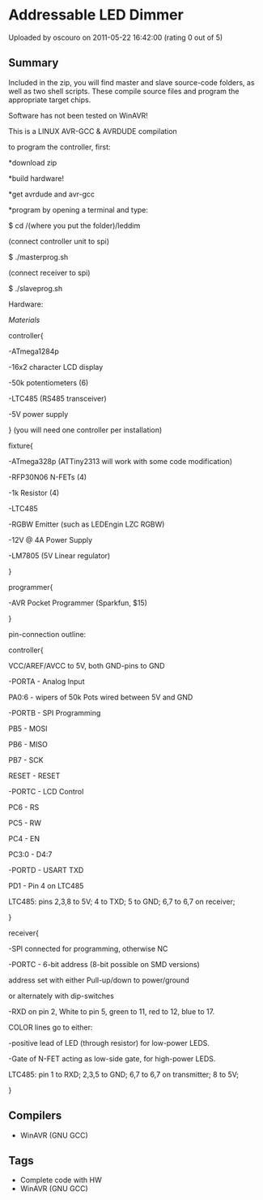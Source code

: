 # Addressable LED Dimmer

Uploaded by oscouro on 2011-05-22 16:42:00 (rating 0 out of 5)

## Summary

Included in the zip, you will find master and slave source-code folders, as well as two shell scripts. These compile source files and program the appropriate target chips.


Software has not been tested on WinAVR!  

This is a LINUX AVR-GCC & AVRDUDE compilation  

to program the controller, first:  

*download zip  

*build hardware!  

*get avrdude and avr-gcc  

*program by opening a terminal and type:  

$ cd /(where you put the folder)/leddim  

(connect controller unit to spi)  

$ ./masterprog.sh  

(connect receiver to spi)  

$ ./slaveprog.sh


Hardware:  

*Materials*  

controller{  

-ATmega1284p  

-16x2 character LCD display  

-50k potentiometers (6)  

-LTC485 (RS485 transceiver)  

-5V power supply  

} (you will need one controller per installation)  

fixture{  

-ATmega328p (ATTiny2313 will work with some code modification)  

-RFP30N06 N-FETs (4)  

-1k Resistor (4)  

-LTC485  

-RGBW Emitter (such as LEDEngin LZC RGBW)  

-12V @ 4A Power Supply  

-LM7805 (5V Linear regulator)  

}  

programmer{  

-AVR Pocket Programmer (Sparkfun, $15)  

}


pin-connection outline:  

controller{  

 VCC/AREF/AVCC to 5V, both GND-pins to GND  

-PORTA - Analog Input  

 PA0:6 - wipers of 50k Pots wired between 5V and GND  

-PORTB - SPI Programming  

 PB5 - MOSI  

 PB6 - MISO  

 PB7 - SCK  

 RESET - RESET  

-PORTC - LCD Control  

 PC6 - RS  

 PC5 - RW  

 PC4 - EN  

 PC3:0 - D4:7  

-PORTD - USART TXD  

 PD1 - Pin 4 on LTC485  

LTC485: pins 2,3,8 to 5V; 4 to TXD; 5 to GND; 6,7 to 6,7 on receiver;  

}  

receiver{  

-SPI connected for programming, otherwise NC  

-PORTC - 6-bit address (8-bit possible on SMD versions)  

 address set with either Pull-up/down to power/ground  

 or alternately with dip-switches  

-RXD on pin 2, White to pin 5, green to 11, red to 12, blue to 17.  

COLOR lines go to either:  

 -positive lead of LED (through resistor) for low-power LEDS.  

 -Gate of N-FET acting as low-side gate, for high-power LEDS.  

LTC485: pin 1 to RXD; 2,3,5 to GND; 6,7 to 6,7 on transmitter; 8 to 5V;  

}

## Compilers

- WinAVR (GNU GCC)

## Tags

- Complete code with HW
- WinAVR (GNU GCC)
